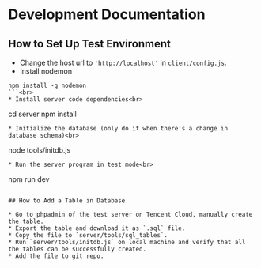 # Development Documentation

## How to Set Up Test Environment
* Change the host url to `'http://localhost'` in `client/config.js`.
* Install nodemon<br> 
```
npm install -g nodemon
```<br>
* Install server code dependencies<br>
```
cd server
npm install
```
* Initialize the database (only do it when there's a change in database schema)<br>
```
node tools/initdb.js
```
* Run the server program in test mode<br>
```
npm run dev
```

## How to Add a Table in Database

* Go to phpadmin of the test server on Tencent Cloud, manually create the table.
* Export the table and download it as `.sql` file.
* Copy the file to `server/tools/sql_tables`.
* Run `server/tools/initdb.js` on local machine and verify that all the tables can be successfully created.
* Add the file to git repo.